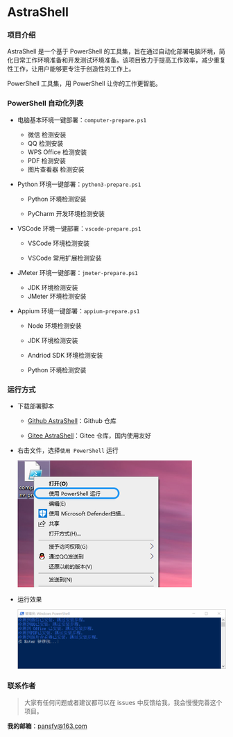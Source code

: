# AstraShell

### 项目介绍

AstraShell 是一个基于 PowerShell 的工具集，旨在通过自动化部署电脑环境，简化日常工作环境准备和开发测试环境准备。该项目致力于提高工作效率，减少重复性工作，让用户能够更专注于创造性的工作上。

PowerShell 工具集，用 PowerShell 让你的工作更智能。

### PowerShell 自动化列表

- 电脑基本环境一键部署：`computer-prepare.ps1`

  - 微信 检测安装
  - QQ 检测安装
  - WPS Office 检测安装
  - PDF 检测安装
  - 图片查看器 检测安装

- Python 环境一键部署：`python3-prepare.ps1`

  - Python 环境检测安装

  - PyCharm 开发环境检测安装

- VSCode 环境一键部署：`vscode-prepare.ps1`
  - VSCode 环境检测安装
  
  - VSCode 常用扩展检测安装
  
- JMeter 环境一键部署：`jmeter-prepare.ps1`
  - JDK 环境检测安装
  - JMeter 环境检测安装

- Appium 环境一键部署：`appium-prepare.ps1`

  - Node 环境检测安装

  - JDK 环境检测安装

  - Andriod SDK 环境检测安装

  - Python 环境检测安装

### 运行方式

- 下载部署脚本

  - [Github AstraShell](https://github.com/pansfy/AstraShell)：Github 仓库

  - [Gitee AstraShell](https://gitee.com/pansfy/AstraShell)：Gitee 仓库，国内使用友好

- 右击文件，选择`使用 PowerShell` 运行

  ![](asserts/excute.png)

- 运行效果

  ![](asserts/ok.png)

### 联系作者

> 大家有任何问题或者建议都可以在 issues 中反馈给我，我会慢慢完善这个项目。

**我的邮箱**：pansfy@163.com